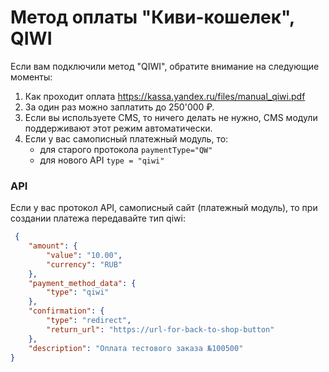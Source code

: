 Метод оплаты "Киви-кошелек", QIWI
=================================

Если вам подключили метод "QIWI", обратите внимание на следующие моменты:

1. Как проходит оплата https://kassa.yandex.ru/files/manual_qiwi.pdf
2. За один раз можно заплатить до 250'000 ₽.
3. Если вы используете CMS, то ничего делать не нужно, CMS модули поддерживают этот режим автоматически.
4. Если у вас самописный платежный модуль, то:
   * для старого протокола `paymentType="QW"`
   * для нового API `type = "qiwi"`

### API

Если у вас протокол API, самописный сайт (платежный модуль), то при создании платежа передавайте тип qiwi:
```json
 {
    "amount": {
        "value": "10.00",
        "currency": "RUB"
    },
    "payment_method_data": {
        "type": "qiwi"
    },
    "confirmation": {
        "type": "redirect",
        "return_url": "https://url-for-back-to-shop-button"
    },
    "description": "Оплата тестового заказа №100500"
}
```

